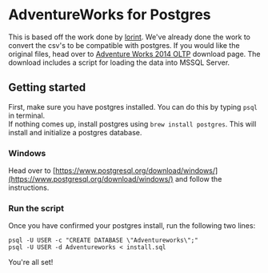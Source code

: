 # AdventureWorks for Postgres

This is based off the work done by [lorint](https://github.com/lorint/AdventureWorks-for-Postgres). We've already done the work to convert the csv's to be compatible with postgres. If you would like the original files, head over to [Adventure Works 2014 OLTP](https://msftdbprodsamples.codeplex.com/downloads/get/880662) download page. The download includes a script for loading the data into MSSQL Server.

## Getting started

First, make sure you have postgres installed. You can do this by typing `psql` in terminal.  
If nothing comes up, install postgres using `brew install postgres`. This will install and initialize a postgres database.

### Windows

Head over to [https://www.postgresql.org/download/windows/](https://www.postgresql.org/download/windows/) and follow the instructions.

### Run the script

Once you have confirmed your postgres install, run the following two lines:
	
	psql -U USER -c "CREATE DATABASE \"Adventureworks\";"
	psql -U USER -d Adventureworks < install.sql
		
You're all set!
